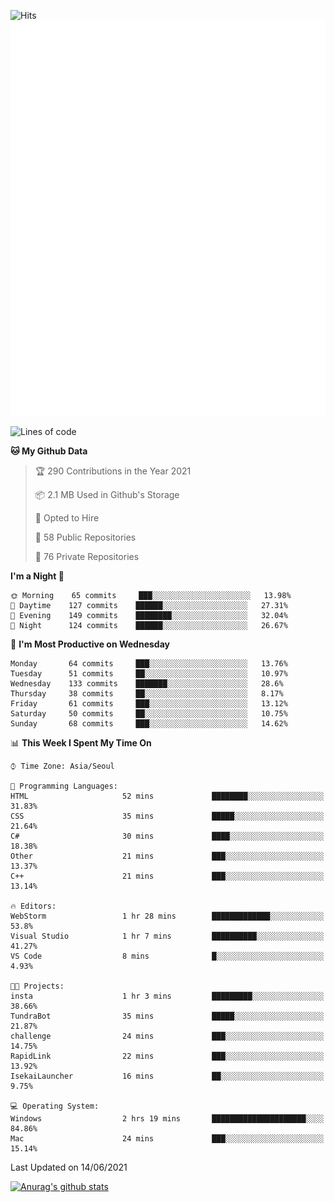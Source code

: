 ![Hits](https://hits.seeyoufarm.com/api/count/incr/badge.svg?url=https%3A%2F%2Fgithub.com%2Fkokose1234&count_bg=%2379C83D&title_bg=%23555555&icon=apple.svg&icon_color=%23E7E7E7&title=hits&edge_flat=false)
<br/>
![Metrics](https://github.com/kokose1234/kokose1234/blob/main/github-metrics.svg)

<!--START_SECTION:waka-->
![Lines of code](https://img.shields.io/badge/From%20Hello%20World%20I%27ve%20Written-13.2%20million%20lines%20of%20code-blue)

**🐱 My Github Data** 

> 🏆 290 Contributions in the Year 2021
 > 
> 📦 2.1 MB Used in Github's Storage 
 > 
> 💼 Opted to Hire
 > 
> 📜 58 Public Repositories 
 > 
> 🔑 76 Private Repositories  
 > 
**I'm a Night 🦉** 

```text
🌞 Morning    65 commits     ███░░░░░░░░░░░░░░░░░░░░░░   13.98% 
🌆 Daytime    127 commits    ██████░░░░░░░░░░░░░░░░░░░   27.31% 
🌃 Evening    149 commits    ████████░░░░░░░░░░░░░░░░░   32.04% 
🌙 Night      124 commits    ██████░░░░░░░░░░░░░░░░░░░   26.67%

```
📅 **I'm Most Productive on Wednesday** 

```text
Monday       64 commits     ███░░░░░░░░░░░░░░░░░░░░░░   13.76% 
Tuesday      51 commits     ██░░░░░░░░░░░░░░░░░░░░░░░   10.97% 
Wednesday    133 commits    ███████░░░░░░░░░░░░░░░░░░   28.6% 
Thursday     38 commits     ██░░░░░░░░░░░░░░░░░░░░░░░   8.17% 
Friday       61 commits     ███░░░░░░░░░░░░░░░░░░░░░░   13.12% 
Saturday     50 commits     ██░░░░░░░░░░░░░░░░░░░░░░░   10.75% 
Sunday       68 commits     ███░░░░░░░░░░░░░░░░░░░░░░   14.62%

```


📊 **This Week I Spent My Time On** 

```text
⌚︎ Time Zone: Asia/Seoul

💬 Programming Languages: 
HTML                     52 mins             ████████░░░░░░░░░░░░░░░░░   31.83% 
CSS                      35 mins             █████░░░░░░░░░░░░░░░░░░░░   21.64% 
C#                       30 mins             ████░░░░░░░░░░░░░░░░░░░░░   18.38% 
Other                    21 mins             ███░░░░░░░░░░░░░░░░░░░░░░   13.37% 
C++                      21 mins             ███░░░░░░░░░░░░░░░░░░░░░░   13.14%

🔥 Editors: 
WebStorm                 1 hr 28 mins        █████████████░░░░░░░░░░░░   53.8% 
Visual Studio            1 hr 7 mins         ██████████░░░░░░░░░░░░░░░   41.27% 
VS Code                  8 mins              █░░░░░░░░░░░░░░░░░░░░░░░░   4.93%

🐱‍💻 Projects: 
insta                    1 hr 3 mins         █████████░░░░░░░░░░░░░░░░   38.66% 
TundraBot                35 mins             █████░░░░░░░░░░░░░░░░░░░░   21.87% 
challenge                24 mins             ███░░░░░░░░░░░░░░░░░░░░░░   14.75% 
RapidLink                22 mins             ███░░░░░░░░░░░░░░░░░░░░░░   13.92% 
IsekaiLauncher           16 mins             ██░░░░░░░░░░░░░░░░░░░░░░░   9.75%

💻 Operating System: 
Windows                  2 hrs 19 mins       █████████████████████░░░░   84.86% 
Mac                      24 mins             ███░░░░░░░░░░░░░░░░░░░░░░   15.14%

```


 Last Updated on 14/06/2021
<!--END_SECTION:waka-->

[![Anurag's github stats](https://github-readme-stats.vercel.app/api?username=kokose1234&theme=dracula)](https://github.com/anuraghazra/github-readme-stats)



	
